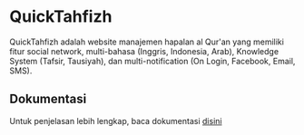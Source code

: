 QuickTahfizh
============

QuickTahfizh adalah website manajemen hapalan al Qur'an yang memiliki fitur social network, 
multi-bahasa (Inggris, Indonesia, Arab), Knowledge System (Tafsir, Tausiyah), dan multi-notification 
(On Login, Facebook, Email, SMS).

## Dokumentasi
Untuk penjelasan lebih lengkap, baca dokumentasi [disini](https://github.com/phpjabar/QuickTahfizh/wiki)